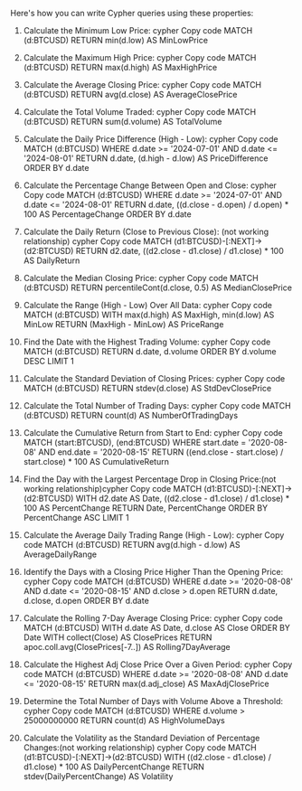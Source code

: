 Here's how you can write Cypher queries using these properties:
1. Calculate the Minimum Low Price:
cypher
Copy code
MATCH (d:BTCUSD)
RETURN min(d.low) AS MinLowPrice
2. Calculate the Maximum High Price:
cypher
Copy code
MATCH (d:BTCUSD)
RETURN max(d.high) AS MaxHighPrice
3. Calculate the Average Closing Price:
cypher
Copy code
MATCH (d:BTCUSD)
RETURN avg(d.close) AS AverageClosePrice
4. Calculate the Total Volume Traded:
cypher
Copy code
MATCH (d:BTCUSD)
RETURN sum(d.volume) AS TotalVolume
5. Calculate the Daily Price Difference (High - Low):
cypher
Copy code
MATCH (d:BTCUSD)
WHERE d.date >= '2024-07-01' AND d.date <= '2024-08-01'
RETURN d.date, (d.high - d.low) AS PriceDifference
ORDER BY d.date
6. Calculate the Percentage Change Between Open and Close:
cypher
Copy code
MATCH (d:BTCUSD)
WHERE d.date >= '2024-07-01' AND d.date <= '2024-08-01'
RETURN d.date, ((d.close - d.open) / d.open) * 100 AS PercentageChange
ORDER BY d.date


7. Calculate the Daily Return (Close to Previous Close): (not working relationship)
cypher
Copy code
MATCH (d1:BTCUSD)-[:NEXT]->(d2:BTCUSD)
RETURN d2.date, ((d2.close - d1.close) / d1.close) * 100 AS DailyReturn

8. Calculate the Median Closing Price:
cypher
Copy code
MATCH (d:BTCUSD)
RETURN percentileCont(d.close, 0.5) AS MedianClosePrice
9. Calculate the Range (High - Low) Over All Data:
cypher
Copy code
MATCH (d:BTCUSD)
WITH max(d.high) AS MaxHigh, min(d.low) AS MinLow
RETURN (MaxHigh - MinLow) AS PriceRange
10. Find the Date with the Highest Trading Volume:
cypher
Copy code
MATCH (d:BTCUSD)
RETURN d.date, d.volume
ORDER BY d.volume DESC
LIMIT 1
11. Calculate the Standard Deviation of Closing Prices:
cypher
Copy code
MATCH (d:BTCUSD)
RETURN stdev(d.close) AS StdDevClosePrice
12. Calculate the Total Number of Trading Days:
cypher
Copy code
MATCH (d:BTCUSD)
RETURN count(d) AS NumberOfTradingDays
13. Calculate the Cumulative Return from Start to End:
cypher
Copy code
MATCH (start:BTCUSD), (end:BTCUSD)
WHERE start.date = '2020-08-08' AND end.date = '2020-08-15'
RETURN ((end.close - start.close) / start.close) * 100 AS CumulativeReturn
14. Find the Day with the Largest Percentage Drop in Closing Price:(not working relationship)cypher
Copy code
MATCH (d1:BTCUSD)-[:NEXT]->(d2:BTCUSD)
WITH d2.date AS Date, ((d2.close - d1.close) / d1.close) * 100 AS PercentChange
RETURN Date, PercentChange
ORDER BY PercentChange ASC
LIMIT 1
15. Calculate the Average Daily Trading Range (High - Low):
cypher
Copy code
MATCH (d:BTCUSD)
RETURN avg(d.high - d.low) AS AverageDailyRange
16. Identify the Days with a Closing Price Higher Than the Opening Price:
cypher
Copy code
MATCH (d:BTCUSD)
WHERE d.date >= '2020-08-08' AND d.date <= '2020-08-15'
AND d.close > d.open
RETURN d.date, d.close, d.open
ORDER BY d.date
17. Calculate the Rolling 7-Day Average Closing Price:
cypher
Copy code
MATCH (d:BTCUSD)
WITH d.date AS Date, d.close AS Close
ORDER BY Date
WITH collect(Close) AS ClosePrices
RETURN apoc.coll.avg(ClosePrices[-7..]) AS Rolling7DayAverage
18. Calculate the Highest Adj Close Price Over a Given Period:
cypher
Copy code
MATCH (d:BTCUSD)
WHERE d.date >= '2020-08-08' AND d.date <= '2020-08-15'
RETURN max(d.adj_close) AS MaxAdjClosePrice
19. Determine the Total Number of Days with Volume Above a Threshold:
cypher
Copy code
MATCH (d:BTCUSD)
WHERE d.volume > 25000000000
RETURN count(d) AS HighVolumeDays
20. Calculate the Volatility as the Standard Deviation of Percentage Changes:(not working relationship)
cypher
Copy code
MATCH (d1:BTCUSD)-[:NEXT]->(d2:BTCUSD)
WITH ((d2.close - d1.close) / d1.close) * 100 AS DailyPercentChange
RETURN stdev(DailyPercentChange) AS Volatility

